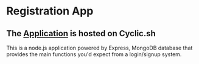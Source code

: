 # Registration App

## The [Application]([https://www.example.com](https://registration-app-adarsh-sahu.cyclic.app)https://registration-app-adarsh-sahu.cyclic.app) is hosted on Cyclic.sh


This is a node.js application powered by Express, MongoDB database that provides the main functions you'd expect from a login/signup system.
